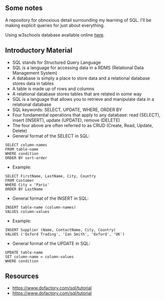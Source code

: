 ## Some notes

A repository for obnoxious detail surrounding my learning of SQL.  I'll be making explicit queries for just about everything.

Using w3schools database available online [here](https://www.w3schools.com/sql/trysql.asp?filename=trysql_asc).

## Introductory Material

- SQL stands for Structured Query Language
- SQL is a language for accessing data in a RDMS (Relational Data Management System)
- A database is simply a place to store data and a relational database stores data in tables
- A table is made up of rows and columns
- A relational database stores tables that are related in some way
- SQL is a language that allows you to retrieve and manipulate data in a relational database
- SQL keywords: SELECT, UPDATE, WHERE, ORDER BY
- Four fundamental operations that apply to any database: read (SELECT), insert (INSERT), update (UPDATE), remove (DELETE)
- The four above are often referred to as CRUD (Create, Read, Update, Delete)
- General format of the SELECT in SQL: 

~~~~
SELECT column-names 
FROM table-name 
WHERE condition 
ORDER BY sort-order
~~~~

- Example:    
~~~~
SELECT FirstName, LastName, City, Country
FROM Customer
WHERE City = 'Paris'
ORDER BY LastName
~~~~

- General format of the INSERT in SQL: 
~~~~
INSERT table-name (column-names) 
VALUES column-values
~~~~

- Example:
~~~~
INSERT Supplier (Name, ContactName, City, Country)
VALUES ('Oxford Trading', 'Ian Smith', 'Oxford', 'UK')
~~~~

- General format of the UPDATE in SQL: 
~~~~
UPDATE table-name 
SET column-name = column-values 
WHERE condition
~~~~

## Resources

- https://www.dofactory.com/sql/tutorial
- https://www.dofactory.com/sql/tutorial
